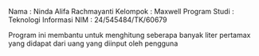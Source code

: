 Nama : Ninda Alifa Rachmayanti
Kelompok : Maxwell
Program Studi : Teknologi Informasi
NIM :  24/545484/TK/60679

Program ini membantu untuk menghitung seberapa banyak liter pertamax yang didapat dari uang yang diinput oleh pengguna

<!---
nindaalr/nindaalr is a ✨ special ✨ repository because its `README.md` (this file) appears on your GitHub profile.
You can click the Preview link to take a look at your changes.
--->
